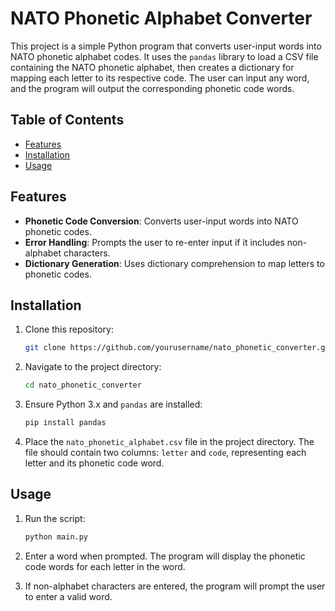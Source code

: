 # NATO Phonetic Alphabet Converter

This project is a simple Python program that converts user-input words into NATO phonetic alphabet codes. It uses the `pandas` library to load a CSV file containing the NATO phonetic alphabet, then creates a dictionary for mapping each letter to its respective code. The user can input any word, and the program will output the corresponding phonetic code words.

## Table of Contents

- [Features](#features)
- [Installation](#installation)
- [Usage](#usage)

## Features

- **Phonetic Code Conversion**: Converts user-input words into NATO phonetic codes.
- **Error Handling**: Prompts the user to re-enter input if it includes non-alphabet characters.
- **Dictionary Generation**: Uses dictionary comprehension to map letters to phonetic codes.

## Installation

1. Clone this repository:
    ```bash
    git clone https://github.com/yourusername/nato_phonetic_converter.git
    ```

2. Navigate to the project directory:
    ```bash
    cd nato_phonetic_converter
    ```

3. Ensure Python 3.x and `pandas` are installed:
    ```bash
    pip install pandas
    ```

4. Place the `nato_phonetic_alphabet.csv` file in the project directory. The file should contain two columns: `letter` and `code`, representing each letter and its phonetic code word.

## Usage

1. Run the script:
    ```bash
    python main.py
    ```

2. Enter a word when prompted. The program will display the phonetic code words for each letter in the word.

3. If non-alphabet characters are entered, the program will prompt the user to enter a valid word.
